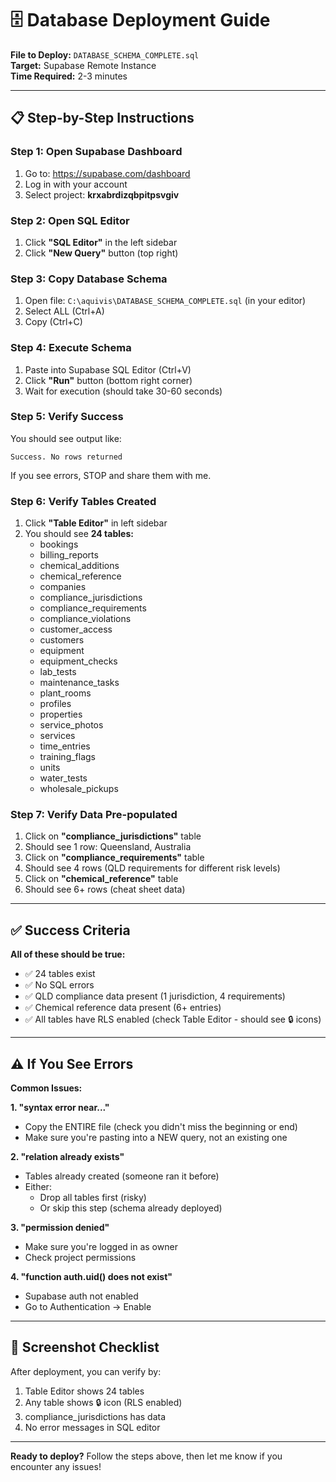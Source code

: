 # 🗄️ Database Deployment Guide

**File to Deploy:** `DATABASE_SCHEMA_COMPLETE.sql`  
**Target:** Supabase Remote Instance  
**Time Required:** 2-3 minutes

---

## 📋 Step-by-Step Instructions

### Step 1: Open Supabase Dashboard
1. Go to: https://supabase.com/dashboard
2. Log in with your account
3. Select project: **krxabrdizqbpitpsvgiv**

### Step 2: Open SQL Editor
1. Click **"SQL Editor"** in the left sidebar
2. Click **"New Query"** button (top right)

### Step 3: Copy Database Schema
1. Open file: `C:\aquivis\DATABASE_SCHEMA_COMPLETE.sql` (in your editor)
2. Select ALL (Ctrl+A)
3. Copy (Ctrl+C)

### Step 4: Execute Schema
1. Paste into Supabase SQL Editor (Ctrl+V)
2. Click **"Run"** button (bottom right corner)
3. Wait for execution (should take 30-60 seconds)

### Step 5: Verify Success
You should see output like:
```
Success. No rows returned
```

If you see errors, STOP and share them with me.

### Step 6: Verify Tables Created
1. Click **"Table Editor"** in left sidebar
2. You should see **24 tables:**
   - bookings
   - billing_reports
   - chemical_additions
   - chemical_reference
   - companies
   - compliance_jurisdictions
   - compliance_requirements
   - compliance_violations
   - customer_access
   - customers
   - equipment
   - equipment_checks
   - lab_tests
   - maintenance_tasks
   - plant_rooms
   - profiles
   - properties
   - service_photos
   - services
   - time_entries
   - training_flags
   - units
   - water_tests
   - wholesale_pickups

### Step 7: Verify Data Pre-populated
1. Click on **"compliance_jurisdictions"** table
2. Should see 1 row: Queensland, Australia
3. Click on **"compliance_requirements"** table
4. Should see 4 rows (QLD requirements for different risk levels)
5. Click on **"chemical_reference"** table
6. Should see 6+ rows (cheat sheet data)

---

## ✅ Success Criteria

**All of these should be true:**
- ✅ 24 tables exist
- ✅ No SQL errors
- ✅ QLD compliance data present (1 jurisdiction, 4 requirements)
- ✅ Chemical reference data present (6+ entries)
- ✅ All tables have RLS enabled (check Table Editor - should see 🔒 icons)

---

## ⚠️ If You See Errors

**Common Issues:**

**1. "syntax error near..."**
- Copy the ENTIRE file (check you didn't miss the beginning or end)
- Make sure you're pasting into a NEW query, not an existing one

**2. "relation already exists"**
- Tables already created (someone ran it before)
- Either:
  - Drop all tables first (risky)
  - Or skip this step (schema already deployed)

**3. "permission denied"**
- Make sure you're logged in as owner
- Check project permissions

**4. "function auth.uid() does not exist"**
- Supabase auth not enabled
- Go to Authentication → Enable

---

## 📸 Screenshot Checklist

After deployment, you can verify by:
1. Table Editor shows 24 tables
2. Any table shows 🔒 icon (RLS enabled)
3. compliance_jurisdictions has data
4. No error messages in SQL editor

---

**Ready to deploy?** Follow the steps above, then let me know if you encounter any issues!

